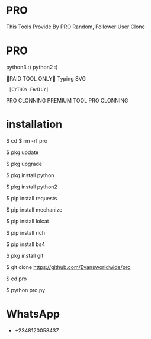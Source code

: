 # PRO
This Tools Provide By PRO Random, Follower User Clone

# PRO
python3 :) python2 :)

   🔐PAID TOOL ONLY🔐 
       Typing SVG

     |CYTHON FAMILY|
  PRO CLONNING PREMIUM TOOL
         PRO CLONNING



#        installation
$ cd
$ rm -rf pro

$ pkg update

$ pkg upgrade

$ pkg install python

$ pkg install python2

$ pip install requests

$ pip install mechanize

$ pip install lolcat

$ pip install rich

$ pip install bs4

$ pkg install git

$ git clone https://github.com/Evansworldwide/pro

$ cd pro

$ python pro.py
#   WhatsApp
  * +2348120058437

